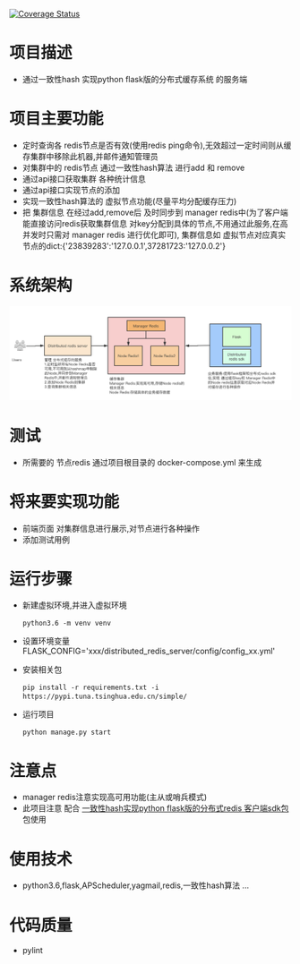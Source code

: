 [![Coverage Status](https://coveralls.io/repos/github/Rgcsh/distributed_redis_server/badge.svg?branch=master)](https://coveralls.io/github/Rgcsh/distributed_redis_server?branch=master)

# 项目描述
* 通过一致性hash 实现python flask版的分布式缓存系统 的服务端

# 项目主要功能
* 定时查询各 redis节点是否有效(使用redis ping命令),无效超过一定时间则从缓存集群中移除此机器,并邮件通知管理员
* 对集群中的 redis节点 通过一致性hash算法 进行add 和 remove
* 通过api接口获取集群 各种统计信息
* 通过api接口实现节点的添加
* 实现一致性hash算法的 虚拟节点功能(尽量平均分配缓存压力)
* 把 集群信息 在经过add,remove后 及时同步到 manager redis中(为了客户端能直接访问redis获取集群信息 对key分配到具体的节点,不用通过此服务,在高并发时只需对 manager redis 进行优化即可),
    集群信息如 虚拟节点对应真实节点的dict:{'23839283':'127.0.0.1',37281723:'127.0.0.2'}

# 系统架构
![系统架构](docs/img/architecture.jpg)

# 测试
* 所需要的 节点redis 通过项目根目录的 docker-compose.yml 来生成

# 将来要实现功能
* 前端页面 对集群信息进行展示,对节点进行各种操作
* 添加测试用例

# 运行步骤
* 新建虚拟环境,并进入虚拟环境 
    ```
    python3.6 -m venv venv
    ```

* 设置环境变量 FLASK_CONFIG='xxx/distributed_redis_server/config/config_xx.yml'

* 安装相关包
    ```
    pip install -r requirements.txt -i https://pypi.tuna.tsinghua.edu.cn/simple/
    ```

* 运行项目
    ```
    python manage.py start
    ```

# 注意点
* manager redis注意实现高可用功能(主从或哨兵模式)
* 此项目注意 配合 [一致性hash实现python flask版的分布式redis 客户端sdk包](https://github.com/Rgcsh/distributed_redis_sdk.git) 包使用

# 使用技术
* python3.6,flask,APScheduler,yagmail,redis,一致性hash算法 ...

# 代码质量
* pylint
